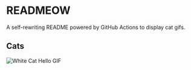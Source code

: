 # READMEOW

A self-rewriting README powered by GitHub Actions to display cat gifs.

## Cats

![White Cat Hello GIF](https://media2.giphy.com/media/v1.Y2lkPTlhY2QwMmRhOTYxbTJiZzFpdzNidWY3ZWd2MTJ5c2VtMGplamFqcGoxenJ3cnd3OCZlcD12MV9naWZzX3NlYXJjaCZjdD1n/vFKqnCdLPNOKc/200.gif)
